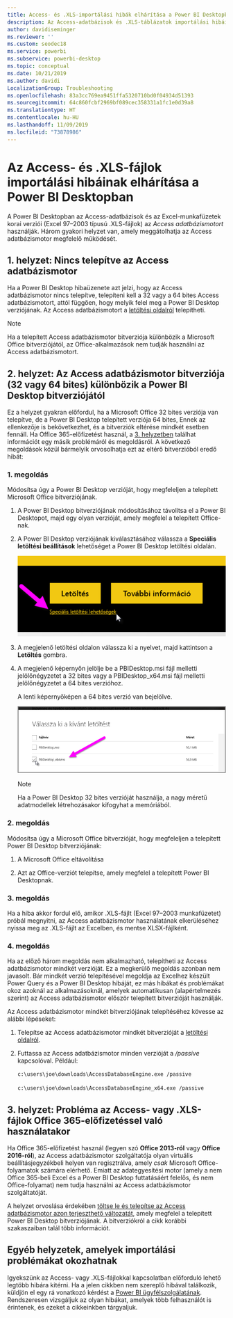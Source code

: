 ```yaml
---
title: Access- és .XLS-importálási hibák elhárítása a Power BI Desktopban
description: Az Access-adatbázisok és .XLS-táblázatok importálási hibáinak elhárítása a Power BI Desktopban és a Power Queryben
author: davidiseminger
ms.reviewer: ''
ms.custom: seodec18
ms.service: powerbi
ms.subservice: powerbi-desktop
ms.topic: conceptual
ms.date: 10/21/2019
ms.author: davidi
LocalizationGroup: Troubleshooting
ms.openlocfilehash: 83a3cc769ea9451ffa5320710bd0f04934d51393
ms.sourcegitcommit: 64c860fcbf2969bf089cec358331a1fc1e0d39a8
ms.translationtype: HT
ms.contentlocale: hu-HU
ms.lasthandoff: 11/09/2019
ms.locfileid: "73878986"
---
```

# <a name="resolve-issues-importing-access-and-xls-files-in-power-bi-desktop"></a>Az Access- és .XLS-fájlok importálási hibáinak elhárítása a Power BI Desktopban

A Power BI Desktopban az Access-adatbázisok és az Excel-munkafüzetek korai verziói (Excel 97–2003 típusú .XLS-fájlok) az *Access adatbázismotort* használják. Három gyakori helyzet van, amely meggátolhatja az Access adatbázismotor megfelelő működését.

## <a name="situation-1-no-access-database-engine-is-installed"></a>1\. helyzet: Nincs telepítve az Access adatbázismotor

Ha a Power BI Desktop hibaüzenete azt jelzi, hogy az Access adatbázismotor nincs telepítve, telepíteni kell a 32 vagy a 64 bites Access adatbázismotort, attól függően, hogy melyik felel meg a Power BI Desktop verziójának. Az Access adatbázismotort a [letöltési oldalról](https://www.microsoft.com/download/details.aspx?id=13255) telepítheti.

>[!NOTE]
>Ha a telepített Access adatbázismotor bitverziója különbözik a Microsoft Office bitverziójától, az Office-alkalmazások nem tudják használni az Access adatbázismotort.

## <a name="situation-2-the-access-database-engine-bit-version-32-bit-or-64-bit-is-different-from-your-power-bi-desktop-bit-version"></a>2\. helyzet: Az Access adatbázismotor bitverziója (32 vagy 64 bites) különbözik a Power BI Desktop bitverziójától

Ez a helyzet gyakran előfordul, ha a Microsoft Office 32 bites verziója van telepítve, de a Power BI Desktop telepített verziója 64 bites, Ennek az ellenkezője is bekövetkezhet, és a bitverziók eltérése mindkét esetben fennáll. Ha Office 365-előfizetést használ, a [3. helyzetben](#situation-3-trouble-using-access-or-xls-files-with-an-office-365-subscription) találhat információt egy másik problémáról és megoldásról. A következő megoldások közül bármelyik orvosolhatja ezt az eltérő bitverzióból eredő hibát:

### <a name="solution-1"></a>1\. megoldás

Módosítsa úgy a Power BI Desktop verzióját, hogy megfeleljen a telepített Microsoft Office bitverziójának. 

1. A Power BI Desktop bitverziójának módosításához távolítsa el a Power BI Desktopot, majd egy olyan verzióját, amely megfelel a telepített Office-nak. 

1. A Power BI Desktop verziójának kiválasztásához válassza a **Speciális letöltési beállítások** lehetőséget a Power BI Desktop letöltési oldalán.
   
   ![A Power BI Desktop letöltési oldalának speciális letöltési lehetőségei](media/desktop-access-database-errors/desktop-access-errors-1.png)
   
1. A megjelenő letöltési oldalon válassza ki a nyelvet, majd kattintson a **Letöltés** gombra. 
 
1. A megjelenő képernyőn jelölje be a PBIDesktop.msi fájl melletti jelölőnégyzetet a 32 bites vagy a PBIDesktop_x64.msi fájl melletti jelölőnégyzetet a 64 bites verzióhoz. 

   A lenti képernyőképen a 64 bites verzió van bejelölve.
   
   ![A Power BI Desktop-letöltés típusának kiválasztása](media/desktop-access-database-errors/desktop-access-errors-2.png)
   
   >[!NOTE]
   >Ha a Power BI Desktop 32 bites verzióját használja, a nagy méretű adatmodellek létrehozásakor kifogyhat a memóriából.

### <a name="solution-2"></a>2\. megoldás

Módosítsa úgy a Microsoft Office bitverzióját, hogy megfeleljen a telepített Power BI Desktop bitverziójának:

1. A Microsoft Office eltávolítása

2. Azt az Office-verziót telepítse, amely megfelel a telepített Power BI Desktopnak.

### <a name="solution-3"></a>3\. megoldás

Ha a hiba akkor fordul elő, amikor .XLS-fájlt (Excel 97–2003 munkafüzetet) próbál megnyitni, az Access adatbázismotor használatának elkerüléséhez nyissa meg az .XLS-fájlt az Excelben, és mentse XLSX-fájlként.

### <a name="solution-4"></a>4\. megoldás

Ha az előző három megoldás nem alkalmazható, telepítheti az Access adatbázismotor mindkét verzióját. Ez a megkerülő megoldás azonban nem javasolt. Bár mindkét verzió telepítésével megoldja az Excelhez készült Power Query és a Power BI Desktop hibáját, ez más hibákat és problémákat okoz azoknál az alkalmazásoknál, amelyek automatikusan (alapértelmezés szerint) az Access adatbázismotor először telepített bitverzióját használják. 

Az Access adatbázismotor mindkét bitverziójának telepítéséhez kövesse az alábbi lépéseket:

1. Telepítse az Access adatbázismotor mindkét bitverzióját a [letöltési oldalról](https://www.microsoft.com/download/details.aspx?id=13255). 

1. Futtassa az Access adatbázismotor minden verzióját a */passive* kapcsolóval. Például:
   
       c:\users\joe\downloads\AccessDatabaseEngine.exe /passive
   
       c:\users\joe\downloads\AccessDatabaseEngine_x64.exe /passive

## <a name="situation-3-trouble-using-access-or-xls-files-with-an-office-365-subscription"></a>3\. helyzet: Probléma az Access- vagy .XLS-fájlok Office 365-előfizetéssel való használatakor

Ha Office 365-előfizetést használ (legyen szó **Office 2013-ról** vagy **Office 2016-ról**), az Access adatbázismotor szolgáltatója olyan virtuális beállításjegyzékbeli helyen van regisztrálva, amely *csak* Microsoft Office-folyamatok számára elérhető. Emiatt az adategyesítési motor (amely a nem Office 365-beli Excel és a Power BI Desktop futtatásáért felelős, és nem Office-folyamat) nem tudja használni az Access adatbázismotor szolgáltatóját.

A helyzet orvoslása érdekében [töltse le és telepítse az Access adatbázismotor azon terjeszthető változatát](https://www.microsoft.com/download/details.aspx?id=13255), amely megfelel a telepített Power BI Desktop bitverziójának. A bitverziókról a cikk korábbi szakaszaiban talál több információt.

## <a name="other-situations-that-can-cause-import-issues"></a>Egyéb helyzetek, amelyek importálási problémákat okozhatnak

Igyekszünk az Access- vagy .XLS-fájlokkal kapcsolatban előforduló lehető legtöbb hibára kitérni. Ha a jelen cikkben nem szereplő hibával találkozik, küldjön el egy rá vonatkozó kérdést a [Power BI ügyfélszolgálatának](https://powerbi.microsoft.com/support/). Rendszeresen vizsgáljuk az olyan hibákat, amelyek több felhasználót is érintenek, és ezeket a cikkeinkben tárgyaljuk.

